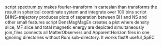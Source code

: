 script spectrum.py makes fourier-transform in cartesian than transforms 
the result in spherical coordinate system and integrate over 100 bins 
script BHNS-trajectory produces plots of separation between BH and NS and other small features
script DensMagMagEn creates a plot where density slice, MF slice and total magnetic energy are depicted simultaneously 
join_files connects all MatterObservers and ApparentHorizon files in one ignoring directories without Run/ sub-directory. It works fast# useful_SpEC

